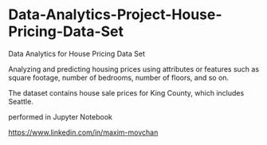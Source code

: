 # Data-Analytics-Project-House-Pricing-Data-Set

Data Analytics for House Pricing Data Set

Analyzing and predicting housing prices using attributes or features such as square footage, number of bedrooms, number of floors, and so on. 

The dataset contains house sale prices for King County, which includes Seattle.

performed in Jupyter Notebook

https://www.linkedin.com/in/maxim-movchan
